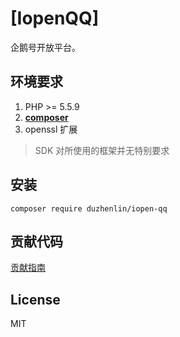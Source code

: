 # [IopenQQ]

企鹅号开放平台。


## 环境要求

1. PHP >= 5.5.9
2. **[composer](https://getcomposer.org/)**
3. openssl 扩展

> SDK 对所使用的框架并无特别要求

## 安装

```shell
composer require duzhenlin/iopen-qq
```

## 贡献代码

[贡献指南](CONTRIBUTING.md)

## License

MIT
